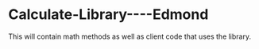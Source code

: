 # Calculate-Library----Edmond
This will contain math methods as well as client code that uses the library.
